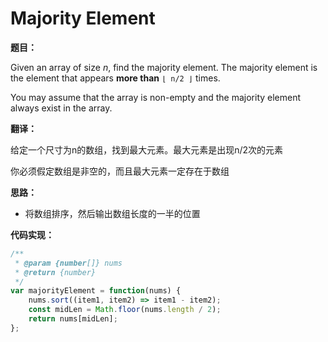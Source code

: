 # Majority Element

**题目：**

Given an array of size *n*, find the majority element. The majority element is the element that appears **more than** `⌊ n/2 ⌋` times.

You may assume that the array is non-empty and the majority element always exist in the array.

**翻译：**

给定一个尺寸为n的数组，找到最大元素。最大元素是出现n/2次的元素

你必须假定数组是非空的，而且最大元素一定存在于数组

**思路：**

* 将数组排序，然后输出数组长度的一半的位置

**代码实现：**

```javascript
/**
 * @param {number[]} nums
 * @return {number}
 */
var majorityElement = function(nums) {
    nums.sort((item1, item2) => item1 - item2);
    const midLen = Math.floor(nums.length / 2);
    return nums[midLen];
};
```

